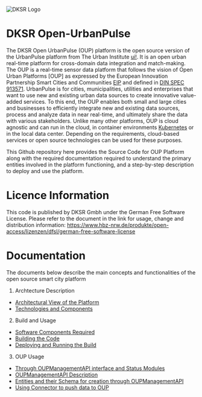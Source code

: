 ![DKSR Logo](https://github.com/DKSR-Data-Competence-for-Cities-Regions/Pictures-Repo/blob/b40514afd5b5128d1a5cbd8db4b0389ac67ccfb4/DKSR%20logo.png)

# DKSR Open-UrbanPulse
The DKSR Open UrbanPulse (OUP) platform is the open source version of the UrbanPulse platform from The Urban Institute [ui!](https://www.ui.city/en/). It is an open urban real-time platform for cross-domain data integration and match-making. The OUP is a real-time sensor data platform that follows the vision of Open Urban Platforms [OUP] as expressed by the European Innovation Partnership Smart Cities and Communities [EIP](https://e3p.jrc.ec.europa.eu/articles/european-innovation-partnership-smart-cities-and-communities) and defined in [DIN SPEC 913571](https://www.beuth.de/en/technical-rule/din-spec-91357/281077528). UrbanPulse is for cities, municipalities, utilities and enterprises that want to use new and existing urban data sources to create innovative value-added services. To this end, the OUP enables both small and large cities and businesses to efficiently integrate new and existing data sources, process and analyze data in near real-time, and ultimately share the data with various stakeholders. Unlike many other platforms, OUP is cloud agnostic and can run in the cloud, in container environments [Kubernetes](https://kubernetes.io/) or in the local data center. Depending on the requirements, cloud-based services or open source technologies can be used for these purposes.

This Github repository here provides the Source Code for OUP Platform along with the required documentation required to understand the primary entities involved in the platform functioning, and a step-by-step description to deploy and use the platform.


# Licence Information
This code is published by DKSR Gmbh under the German Free Software License. Please refer to the document in the link for usage, change and distribution information:
https://www.hbz-nrw.de/produkte/open-access/lizenzen/dfsl/german-free-software-license

# Documentation 
The documents below describe the main concepts and functionalities of the open source smart city platform 



1. Archtecture Description
 * [Architectural View of the Platform](https://github.com/DKSR-Data-Competence-for-Cities-Regions/DKSR-Open-UrbanPulse/wiki/Architectural-View-of-the-Platform) 
 * [Technologies and Components](https://github.com/DKSR-Data-Competence-for-Cities-Regions/DKSR-Open-UrbanPulse/wiki/Technologies-and-Components)

2. Build and Usage
 * [Software Components Required](https://github.com/DKSR-Data-Competence-for-Cities-Regions/DKSR-Open-UrbanPulse/wiki/Software-Components-Required)
 * [Building the Code](https://github.com/DKSR-Data-Competence-for-Cities-Regions/DKSR-Open-UrbanPulse/wiki/Building-the-Code)
 * [Deploying and Running the Build](https://github.com/DKSR-Data-Competence-for-Cities-Regions/DKSR-Open-UrbanPulse/wiki/Deploying-and-Running-the-Build)
3. OUP Usage
 * [Through OUPManagementAPI interface and Status Modules](https://github.com/DKSR-Data-Competence-for-Cities-Regions/DKSR-Open-UrbanPulse/wiki/Through-OUP-Management-API-and-Status-Modules)
 * [OUPManagementAPI Description](https://github.com/DKSR-Data-Competence-for-Cities-Regions/DKSR-Open-UrbanPulse/wiki/OUP-ManagementAPI-Description)
 * [Entities and their Schema for creation through OUPManagementAPI](https://github.com/DKSR-Data-Competence-for-Cities-Regions/DKSR-Open-UrbanPulse/wiki/Entities-and-their-Schema-for-creation-through-OUPManagementAPI)
 * [Using Connector to push data to OUP](https://github.com/DKSR-Data-Competence-for-Cities-Regions/DKSR-Open-UrbanPulse/wiki/Using-Connector-to-push-data-to-OUP)

